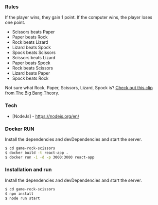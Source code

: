 ### Rules
If the player wins, they gain 1 point. If the computer wins, the player loses one point.

-   Scissors beats Paper
-   Paper beats Rock
-   Rock beats Lizard
-   Lizard beats Spock
-   Spock beats Scissors
-   Scissors beats Lizard
-   Paper beats Spock
-   Rock beats Scissors
-   Lizard beats Paper
-   Spock beats Rock

Not sure what Rock, Paper, Scissors, Lizard, Spock is? [Check out this clip from The Big Bang Theory](https://www.youtube.com/watch?v=iSHPVCBsnLw).

### Tech

* [NodeJs] - https://nodejs.org/en/

### Docker RUN
Install the dependencies and devDependencies and start the server.

```sh
$ cd game-rock-scissors
$ docker build -t react-app .
$ docker run -i -d -p 3000:3000 react-app
```

### Installation and run
Install the dependencies and devDependencies and start the server.

```sh
$ cd game-rock-scissors
$ npm install
$ node run start
```
